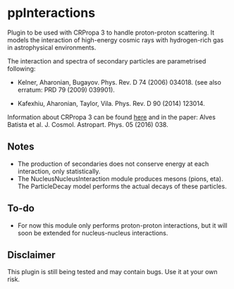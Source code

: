 # ppInteractions

Plugin to be used with CRPropa 3 to handle proton-proton scattering. 
It models the interaction of high-energy cosmic rays with hydrogen-rich gas in astrophysical environments.


The interaction and spectra of secondary particles are parametrised following:

- Kelner, Aharonian, Bugayov. Phys. Rev. D 74 (2006) 034018. (see also erratum: PRD 79 (2009) 039901).

- Kafexhiu, Aharonian, Taylor, Vila. Phys. Rev. D 90 (2014) 123014.


Information about CRPropa 3 can be found [here](https://github.com/CRPropa/CRPropa3/) and in the paper:
Alves Batista et al. J. Cosmol. Astropart. Phys. 05 (2016) 038.


## Notes
- The production of secondaries does not conserve energy at each interaction, only statistically.
- The NucleusNucleusInteraction module produces mesons (pions, eta). The ParticleDecay model performs the actual decays of these particles.

## To-do
- For now this module only performs proton-proton interactions, but it will soon be extended for nucleus-nucleus interactions.

## Disclaimer
This plugin is still being tested and may contain bugs. 
Use it at your own risk.
